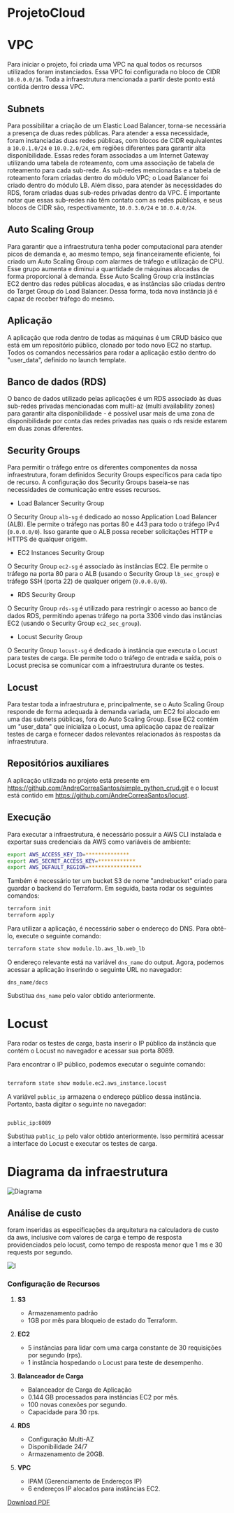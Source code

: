 # ProjetoCloud

# VPC

Para iniciar o projeto, foi criada uma VPC na qual todos os recursos utilizados foram instanciados. Essa VPC foi configurada no bloco de CIDR `10.0.0.0/16`. Toda a infraestrutura mencionada a partir deste ponto está contida dentro dessa VPC.

## Subnets

Para possibilitar a criação de um Elastic Load Balancer, torna-se necessária a presença de duas redes públicas. Para atender a essa necessidade, foram instanciadas duas redes públicas, com blocos de CIDR equivalentes a `10.0.1.0/24` e `10.0.2.0/24`, em regiões diferentes para garantir alta disponibilidade. Essas redes foram associadas a um Internet Gateway utilizando uma tabela de roteamento, com uma associação de tabela de roteamento para cada sub-rede. As sub-redes mencionadas e a tabela de roteamento foram criadas dentro do módulo VPC; o Load Balancer foi criado dentro do módulo LB. Além disso, para atender às necessidades do RDS, foram criadas duas sub-redes privadas dentro da VPC. É importante notar que essas sub-redes não têm contato com as redes públicas, e seus blocos de CIDR são, respectivamente, `10.0.3.0/24` e `10.0.4.0/24`.

## Auto Scaling Group

Para garantir que a infraestrutura tenha poder computacional para atender picos de demanda e, ao mesmo tempo, seja financeiramente eficiente, foi criado um Auto Scaling Group com alarmes de tráfego e utilização de CPU. Esse grupo aumenta e diminui a quantidade de máquinas alocadas de forma proporcional à demanda. Esse Auto Scaling Group cria instâncias EC2 dentro das redes públicas alocadas, e as instâncias são criadas dentro do Target Group do Load Balancer. Dessa forma, toda nova instância já é capaz de receber tráfego do mesmo.

## Aplicação

A aplicação que roda dentro de todas as máquinas é um CRUD básico que está em um repositório público, clonado por todo novo EC2 no startup. Todos os comandos necessários para rodar a aplicação estão dentro do "user_data", definido no launch template.

## Banco de dados (RDS)

O banco de dados utilizado pelas aplicações é um RDS associado às duas sub-redes privadas mencionadas com multi-az (multi availability zones) para garantir alta disponibilidade - é possível usar mais de uma zona de disponibilidade por conta das redes privadas nas quais o rds reside estarem em duas zonas diferentes.

## Security Groups

Para permitir o tráfego entre os diferentes componentes da nossa infraestrutura, foram definidos Security Groups específicos para cada tipo de recurso. A configuração dos Security Groups baseia-se nas necessidades de comunicação entre esses recursos.

-  Load Balancer Security Group

O Security Group `alb-sg` é dedicado ao nosso Application Load Balancer (ALB). Ele permite o tráfego nas portas 80 e 443 para todo o tráfego IPv4 (`0.0.0.0/0`). Isso garante que o ALB possa receber solicitações HTTP e HTTPS de qualquer origem.

-  EC2 Instances Security Group

O Security Group `ec2-sg` é associado às instâncias EC2. Ele permite o tráfego na porta 80 para o ALB (usando o Security Group `lb_sec_group`) e tráfego SSH (porta 22) de qualquer origem (`0.0.0.0/0`).

- RDS  Security Group

O Security Group `rds-sg` é utilizado para restringir o acesso ao banco de dados RDS, permitindo apenas tráfego na porta 3306 vindo das instâncias EC2 (usando o Security Group `ec2_sec_group`).

- Locust Security Group

O Security Group `locust-sg` é dedicado à instância que executa o Locust para testes de carga. Ele permite todo o tráfego de entrada e saída, pois o Locust precisa se comunicar com a infraestrutura durante os testes.

## Locust

Para testar toda a infraestrutura e, principalmente, se o Auto Scaling Group responde de forma adequada à demanda variada, um EC2 foi alocado em uma das subnets públicas, fora do Auto Scaling Group. Esse EC2 contém um "user_data" que inicializa o Locust, uma aplicação capaz de realizar testes de carga e fornecer dados relevantes relacionados às respostas da infraestrutura.

## Repositórios auxiliares

A aplicação utilizada no projeto está presente em https://github.com/AndreCorreaSantos/simple_python_crud.git e o locust está contido em https://github.com/AndreCorreaSantos/locust.

## Execução

Para executar a infraestrutura, é necessário possuir a AWS CLI instalada e exportar suas credenciais da AWS como variáveis de ambiente:

```bash
export AWS_ACCESS_KEY_ID=**************
export AWS_SECRET_ACCESS_KEY=************
export AWS_DEFAULT_REGION=*****************
```

Também é necessário ter um bucket S3 de nome "andrebucket" criado para guardar o backend do Terraform. Em seguida, basta rodar os seguintes comandos:

```bash
terraform init
terraform apply
```

Para utilizar a aplicação, é necessário saber o endereço do DNS. Para obtê-lo, execute o seguinte comando:

```bash
terraform state show module.lb.aws_lb.web_lb
```

O endereço relevante está na variável `dns_name` do output. Agora, podemos acessar a aplicação inserindo o seguinte URL no navegador:

```
dns_name/docs
```

Substitua `dns_name` pelo valor obtido anteriormente.

# Locust

Para rodar os testes de carga, basta inserir o IP público da instância que contém o Locust no navegador e acessar sua porta 8089.

Para encontrar o IP público, podemos executar o seguinte comando:

```bash

terraform state show module.ec2.aws_instance.locust

```

A variável `public_ip` armazena o endereço público dessa instância. Portanto, basta digitar o seguinte no navegador:

```

public_ip:8089

```

Substitua `public_ip` pelo valor obtido anteriormente. Isso permitirá acessar a interface do Locust e executar os testes de carga.

# Diagrama da infraestrutura

![Diagrama](Diagrama.jpg)

## Análise de custo

foram inseridas as especificações da arquitetura na calculadora de custo da aws, inclusive com valores de carga e tempo de resposta providenciados pelo locust, como tempo de resposta menor que 1 ms e 30 requests por segundo.

![l](LocustTest.png)


### Configuração de Recursos

1. **S3**

   - Armazenamento padrão
   - 1GB por mês para bloqueio de estado do Terraform.
2. **EC2**

   - 5 instâncias para lidar com uma carga constante de 30 requisições por segundo (rps).
   - 1 instância hospedando o Locust para teste de desempenho.
3. **Balanceador de Carga**

   - Balanceador de Carga de Aplicação
   - 0.144 GB processados para instâncias EC2 por mês.
   - 100 novas conexões por segundo.
   - Capacidade para 30 rps.
4. **RDS**

   - Configuração Multi-AZ
   - Disponibilidade 24/7
   - Armazenamento de 20GB.
5. **VPC**

   - IPAM (Gerenciamento de Endereços IP)
   - 6 endereços IP alocados para instâncias EC2.



[Download PDF](preço.pdf)
